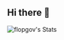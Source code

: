 ## Hi there 👋

<!--
yass hi! congrats omg u found my github profile 💅🥰😻

on github i mainly do:
- floptropica app development
- websites for floptropica
- games for floptropica

-->

![flopgov's Stats](https://github-readme-stats.vercel.app/api?username=flopgov&theme=midnight-purple&show_icons=true&hide_border=true&count_private=true) 


